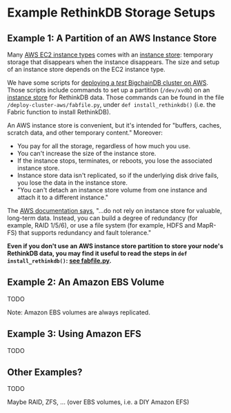 # Example RethinkDB Storage Setups

## Example 1: A Partition of an AWS Instance Store

Many [AWS EC2 instance types](https://aws.amazon.com/ec2/instance-types/) comes with an [instance store](https://docs.aws.amazon.com/AWSEC2/latest/UserGuide/InstanceStorage.html): temporary storage that disappears when the instance disappears. The size and setup of an instance store depends on the EC2 instance type.

We have some scripts for [deploying a _test_ BigchainDB cluster on AWS](../clusters-feds/deploy-on-aws.html). Those scripts include commands to set up a partition (`/dev/xvdb`) on an [instance store](https://docs.aws.amazon.com/AWSEC2/latest/UserGuide/InstanceStorage.html) for RethinkDB data. Those commands can be found in the file `/deploy-cluster-aws/fabfile.py`, under `def install_rethinkdb()` (i.e. the Fabric function to install RethinkDB).

An AWS instance store is convenient, but it's intended for "buffers, caches, scratch data, and other temporary content." Moreover:

* You pay for all the storage, regardless of how much you use.
* You can't increase the size of the instance store.
* If the instance stops, terminates, or reboots, you lose the associated instance store.
* Instance store data isn't replicated, so if the underlying disk drive fails, you lose the data in the instance store.
* "You can't detach an instance store volume from one instance and attach it to a different instance."

The [AWS documentation says](https://docs.aws.amazon.com/AWSEC2/latest/UserGuide/InstanceStorage.html), "...do not rely on instance store for valuable, long-term data. Instead, you can build a degree of redundancy (for example, RAID 1/5/6), or use a file system (for example, HDFS and MapR-FS) that supports redundancy and fault tolerance."

**Even if you don't use an AWS instance store partition to store your node's RethinkDB data, you may find it useful to read the steps in `def install_rethinkdb()`: [see fabfile.py](https://github.com/bigchaindb/bigchaindb/blob/master/deploy-cluster-aws/fabfile.py).**


## Example 2: An Amazon EBS Volume

TODO

Note: Amazon EBS volumes are always replicated.


## Example 3: Using Amazon EFS

TODO


## Other Examples?

TODO

Maybe RAID, ZFS, ... (over EBS volumes, i.e. a DIY Amazon EFS)
